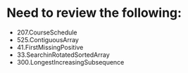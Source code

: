 # Need to review the following:

- 207.CourseSchedule
- 525.ContiguousArray
- 41.FirstMissingPositive
- 33.SearchinRotatedSortedArray
- 300.LongestIncreasingSubsequence
